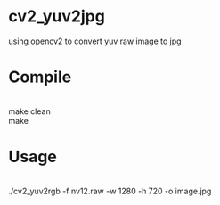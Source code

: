 # cv2_yuv2jpg
using opencv2 to convert yuv raw image to jpg 

# Compile
</br>make clean
</br>make

# Usage
</br>./cv2_yuv2rgb -f nv12.raw -w 1280 -h 720 -o image.jpg

